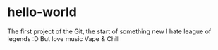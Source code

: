 # hello-world
The first project of the Git, the start of something new
I hate league of legends :D
But love music
Vape & Chill
